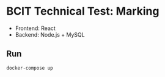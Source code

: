 # BCIT Technical Test: Marking

- Frontend: React
- Backend: Node.js + MySQL


## Run

```
docker-compose up
```